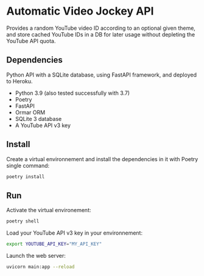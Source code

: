 # Automatic Video Jockey API

Provides a random YouTube video ID according to an optional given theme, and store cached YouTube IDs in a DB for later usage without depleting the YouTube API quota.

## Dependencies

Python API with a SQLite database, using FastAPI framework, and deployed to Heroku.

- Python 3.9 (also tested successfully with 3.7)
- Poetry
- FastAPI
- Ormar ORM
- SQLite 3 database
- A YouTube API v3 key

## Install

Create a virtual environnement and install the dependencies in it with Poetry single command:
```sh
poetry install
```

## Run 

Activate the virtual environement:
```sh
poetry shell
```

Load your YouTube API v3 key in your environnement:
```sh
export YOUTUBE_API_KEY="MY_API_KEY"
```

Launch the web server:
```sh
uvicorn main:app --reload
```
